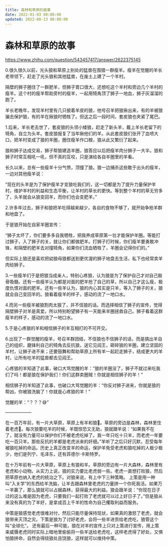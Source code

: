 ```yaml
---
title: 森林和草原的故事
date: 2022-01-03 00:00:00
updated: 2022-08-13 00:00:00
---
```


# 森林和草原的故事

https://www.zhihu.com/question/543457417/answer/2622375145

0.很久很久以前，光头狼和草原上别处的猛兽在围猎一群瘦羊。瘦羊在觉醒的羊长老带领下，赶走了光头狼和其他猛兽，在废土上建了一个羊村。

隔壁的狮子圈住了一群肥羊，但狮子胃口很大，还想吃这个羊村和旁边几个羊村的瘦羊。这个村的瘦羊帮助旁村的瘦羊，一起用犄角顶了狮子一地血，狮子灰溜溜的跑了。

羊长老晚年，发现羊村里有几只披着羊皮的狼，他号召羊把狼揪出来，有的羊被狼骗去保护狼，有的羊在揪狼时牺牲了。但这之后一段时间，套皮狼也夹紧了尾巴。

1.后来，羊长老去世了，套皮狼的头领小矮狼，赶走了新头羊，戴上羊长老留下的犄角，自立为头羊。套皮狼报复了当年揪他们的羊。从此套皮狼们张开了血喷大口，把羊村变成了狼的羊圈，圈住瘦羊作口粮，狼从此又繁衍了起来。

狼和狮子达成交易，狮子帮狼建造羊圈，狼答应以后把瘦羊肉分狮子一大半。狼和狮子时常互相吼一吼，但不真的互咬，只是演给各自羊圈里的羊看。

长久以来，总有一些瘦羊十分气愤，顶撞了狼。狼一边捕杀这些敢于出头的瘦羊，一边对其他瘦羊说：

“现在的头羊是为了保护瘦羊才变狼吃我们的，这一切都是为了提升力量保护羊村，维护羊村的利益和生态平衡，让羊村的草长的更快。等到整个羊村的草无穷多了，头羊就会从狼变回羊，而你们也会变肥羊。”

2.许多年过去，狮子和狼把羊吃得越来越少，各自的食物不够了，就开始争抢羊群和地盘了。

于是狼开始在自家羊圈宣传：

“狮子太坏了，你们要多多自我牺牲，把我养成草原第一壮才能保护羊圈。等能打过狮子，入了狮子的关，就让你们都做肥羊。打狮子打时候，你们瘦羊要勇敢冲锋，和隔壁的肥羊去对撞犄角，如果你们流血牺牲了，羊圈会记得你们的。”

但实际上狼还是喜欢把幼狼母狼都送到更优渥的狮子地盘去生活，私下也经常卖羊肉给狮子。

3.一些瘦羊们于是把狼当成亲人，特别心疼狼，认为狼是为了保护自己才对自己敲骨吸髓。还有一些瘦羊认为都是对面的肥羊抢了自己的草，所以自己才这么瘦，极度仇恨对面的肥羊。还有一些羊认为，狼的内心其实是只羊，等入了狮子的关，狼就会自己变回羊的。狼看着瘦羊的样子，感动的流了一地口水。

4.而另一些瘦羊被狼割肉太狠了，并不信狼的话。而选择相信了狮子的宣传，觉得隔壁狮子对羊是真爱。所以特别盼望狮子有一天能来羊圈拯救自己。狮子看着这群瘦羊的样子，感动的流了一地口水。

5.于是心疼狼的羊和相信狮子的羊互相打的不可开交。

6.出现了一群觉醒的瘦羊，号召羊群团结，不信狼也不信狮子的话，而是搞出羊自己的组织，磨锋利自己的犄角去反抗狼，送它见阎王，砸碎狼的羊圈，建立坚固的羊村，让狮子进不来；还要鼓舞和帮助草原上所有羊一起赶走狮子，结成更大的羊村，让所有吃羊的猛兽都去见阎王。

心疼狼的羊知道了此事，破口大骂觉醒的羊：“狼的羊圈没了，狮子不就过来吃我们了吗！都是狼在保护我们！你们这群卖圈贼！你就是相信狮子的羊！”

相信狮子的羊知道了此事，也破口大骂觉醒的羊：“你反对狮子进来，你就是狼的帮凶，你被狼洗脑了！你就是心疼狼的羊！”

觉醒的羊：“？？？😅”

——————

在一百万年前，有一片大草原，草原上有羊和狼🐺。草原的旁边是森林，森林里住着老虎🐯。每次狼要吃羊的时候，羊既惊恐又无助，狼就跟羊说：“如果我不在了，就没有力量可以保护你们不被老虎吃掉了。我一年只吃十只羊，而老虎一年要吃一百只羊。那些反抗的羊都是老虎派来的奸细。”羊听了之后只好沉默，忍受每年被狼吃掉的命运。历史上真正改变羊的命运，保护羊免受老虎和狼吃掉的人极少极少，他们是列宁、毛泽东，还有菲德尔·卡斯特罗。

在十万年前有一片大草原，草原上有狼和羊。草原的旁边有一片大森林，森林里有老虎和小动物。从实力上说，狼的实力要比老虎弱一些。老虎一直想打败狼，然后把草原也纳入老虎的统治之下。对狼来说，有上中下三种策略。
上策是用一种叫“入关学”的东西给羊洗脑，让羊去跟森林里老虎的力量拼一个你死我活。如果万一羊赢了，那么狼就可以占据森林，获得最大的利益。狼会跟羊说：“你现在日子过的这么难是因为老虎，只要我们一起打败了老虎就可以过上好日子了。”但是狼从来没有真的为了羊好，是拿成百上千羊的性命为自己攫取利益而服务。

中策是狼感觉老虎很难对付，然后只能尽量保持现状，如果真的激怒了老虎，就会狼带来灭顶之灾。下策是狼为了讨好老虎，会将一些羊进贡给老虎吃，狼管这个叫“全球化”。
还有最后一种可能，狼在对羊的宣传上只对上策进行宣传，用上策来威慑老虎同时实际上暗地里偷偷将一些羊送给老虎吃，这样老虎得了好处，又惧怕狼拼命，自然会得绕狼处且饶狼，这样就可以维持中策。
